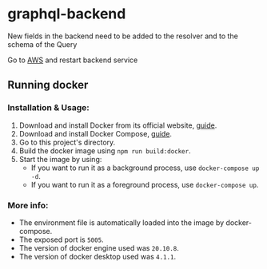 # graphql-backend

New fields in the backend need to be added to the resolver and to the schema of the Query

Go to [AWS](https://lightsail.aws.amazon.com/ls/remote/eu-west-3/instances/Node-js-1/terminal?protocol=ssh#) and restart backend service

## Running docker
### Installation & Usage:
1. Download and install Docker from its official website, [guide](https://docs.docker.com/get-started/#download-and-install-docker).
2. Download and install Docker Compose, [guide](https://docs.docker.com/compose/install/).
3. Go to this project's directory.
4. Build the docker image using `npm run build:docker`.
5. Start the image by using:
   - If you want to run it as a background process, use `docker-compose up -d`.
   - If you want to run it as a foreground process, use `docker-compose up`.

### More info:
- The environment file is automatically loaded into the image by docker-compose.
- The exposed port is `5005`.
- The version of docker engine used was `20.10.8`.
- The version of docker desktop used was `4.1.1`.
